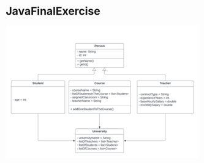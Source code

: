 # JavaFinalExercise
![UML](https://github.com/zeuspsy0x1/JavaFinalExercise/blob/master/UML%20model.png)
